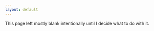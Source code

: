 ```yaml
---
layout: default
---
```


This page left mostly blank intentionally until I decide what to do with it.

<!--[back](./)-->
